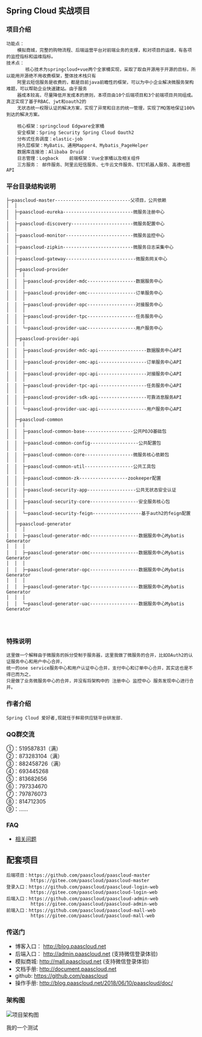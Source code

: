 ## Spring Cloud 实战项目

### 项目介绍
```
功能点：
    模拟商城，完整的购物流程、后端运营平台对前端业务的支撑，和对项目的运维，有各项的监控指标和运维指标。
技术点：
       核心技术为springcloud+vue两个全家桶实现，采取了取自开源用于开源的目标，所以能用开源绝不用收费框架，整体技术栈只有
    阿里云短信服务是收费的，都是目前java前瞻性的框架，可以为中小企业解决微服务架构难题，可以帮助企业快速建站。由于服务
    器成本较高，尽量降低开发成本的原则，本项目由10个后端项目和3个前端项目共同组成。真正实现了基于RBAC、jwt和oauth2的
    无状态统一权限认证的解决方案，实现了异常和日志的统一管理，实现了MQ落地保证100%到达的解决方案。
	
	核心框架：springcloud Edgware全家桶
	安全框架：Spring Security Spring Cloud Oauth2
	分布式任务调度：elastic-job
	持久层框架：MyBatis、通用Mapper4、Mybatis_PageHelper
	数据库连接池：Alibaba Druid
	日志管理：Logback	前端框架：Vue全家桶以及相关组件
	三方服务： 邮件服务、阿里云短信服务、七牛云文件服务、钉钉机器人服务、高德地图API
```
### 平台目录结构说明


```
├─paascloud-master----------------------------父项目，公共依赖
│  │
│  ├─paascloud-eureka--------------------------微服务注册中心
│  │
│  ├─paascloud-discovery-----------------------微服务配置中心
│  │
│  ├─paascloud-monitor-------------------------微服务监控中心
│  │
│  ├─paascloud-zipkin--------------------------微服务日志采集中心
│  │
│  ├─paascloud-gateway--------------------------微服务网关中心
│  │
│  ├─paascloud-provider
│  │  │
│  │  ├─paascloud-provider-mdc------------------数据服务中心
│  │  │
│  │  ├─paascloud-provider-omc------------------订单服务中心
│  │  │
│  │  ├─paascloud-provider-opc------------------对接服务中心
│  │  │
│  │  ├─paascloud-provider-tpc------------------任务服务中心
│  │  │
│  │  └─paascloud-provider-uac------------------用户服务中心
│  │
│  ├─paascloud-provider-api
│  │  │
│  │  ├─paascloud-provider-mdc-api------------------数据服务中心API
│  │  │
│  │  ├─paascloud-provider-omc-api------------------订单服务中心API
│  │  │
│  │  ├─paascloud-provider-opc-api------------------对接服务中心API
│  │  │
│  │  ├─paascloud-provider-tpc-api------------------任务服务中心API
│  │  │
│  │  ├─paascloud-provider-sdk-api------------------可靠消息服务API
│  │  │
│  │  └─paascloud-provider-uac-api------------------用户服务中心API
│  │
│  ├─paascloud-common
│  │  │
│  │  ├─paascloud-common-base------------------公共POJO基础包
│  │  │
│  │  ├─paascloud-common-config------------------公共配置包
│  │  │
│  │  ├─paascloud-common-core------------------微服务核心依赖包
│  │  │
│  │  ├─paascloud-common-util------------------公共工具包
│  │  │
│  │  ├─paascloud-common-zk------------------zookeeper配置
│  │  │
│  │  ├─paascloud-security-app------------------公共无状态安全认证
│  │  │
│  │  ├─paascloud-security-core------------------安全服务核心包
│  │  │
│  │  └─paascloud-security-feign------------------基于auth2的feign配置
│  │
│  ├─paascloud-generator
│  │  │
│  │  ├─paascloud-generator-mdc------------------数据服务中心Mybatis Generator
│  │  │
│  │  ├─paascloud-generator-omc------------------数据服务中心Mybatis Generator
│  │  │
│  │  ├─paascloud-generator-opc------------------数据服务中心Mybatis Generator
│  │  │
│  │  ├─paascloud-generator-tpc------------------数据服务中心Mybatis Generator
│  │  │
│  │  └─paascloud-generator-uac------------------数据服务中心Mybatis Generator




```


### 特殊说明


```
这里做一个解释由于微服务的拆分受制于服务器，这里我做了微服务的合并，比如OAuth2的认证服务中心和用户中心合并，
统一的one service服务中心和用户认证中心合并，支付中心和订单中心合并，其实这也是不得已而为之，
只是做了业务微服务中心的合并，并没有将架构中的 注册中心 监控中心 服务发现中心进行合并。
```


### 作者介绍

```
Spring Cloud 爱好者,现就任于鲜易供应链平台研发部.
```

### QQ群交流
 ①：519587831（满）  
 ②：873283104（满）  
 ③：882458726（满）  
 ④：693445268    
 ⑤：813682656    
 ⑥：797334670    
 ⑦：797876073    
 ⑧：814712305    
 ⑨：……    

### FAQ
* [相关问题](https://github.com/paascloud/paascloud-master/wiki/%E5%B8%B8%E8%A7%81%E9%97%AE%E9%A2%98)

## 配套项目

```
后端项目：https://github.com/paascloud/paascloud-master 
         https://gitee.com/paascloud/paascloud-master
登录入口：https://github.com/paascloud/paascloud-login-web
         https://gitee.com/paascloud/paascloud-login-web
后端入口：https://github.com/paascloud/paascloud-admin-web
         https://gitee.com/paascloud/paascloud-admin-web
前端入口：https://github.com/paascloud/paascloud-mall-web
         https://gitee.com/paascloud/paascloud-mall-web
```

### 传送门
- 博客入口： http://blog.paascloud.net
- 后端入口： http://admin.paascloud.net (支持微信登录体验)
- 模拟商城: http://mall.paascloud.net (支持微信登录体验)
- 文档手册: http://document.paascloud.net
- github: https://github.com/paascloud
- 操作手册: http://blog.paascloud.net/2018/06/10/paascloud/doc/

### 架构图

![项目架构图](http://img.paascloud.net/paascloud/doc/paascloud-project.png)





我的一个测试
